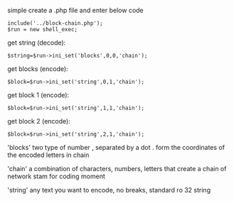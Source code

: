 simple create a .php file and enter below code

    include('../block-chain.php');
    $run = new shell_exec;
    
get string (decode):

    $string=$run->ini_set('blocks',0,0,'chain');
    
get blocks (encode):

    $block=$run->ini_set('string',0,1,'chain');
    
get block 1 (encode):

    $block=$run->ini_set('string',1,1,'chain');
    
get block 2 (encode):

    $block=$run->ini_set('string',2,1,'chain');

'blocks' 
two type of number , separated by a dot . form the coordinates of the encoded letters in chain

'chain'
a combination of characters, numbers, letters that create a chain of network stam for coding moment

'string'
any text you want to encode, no breaks, standard ro 32 string
